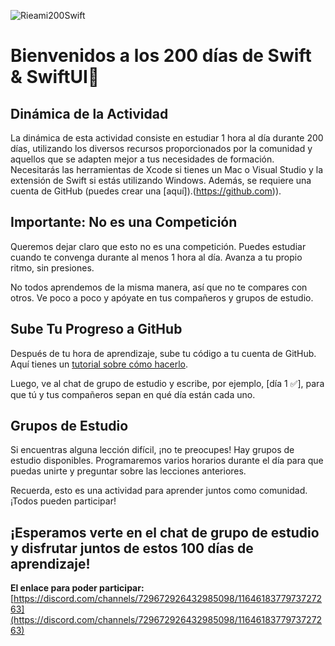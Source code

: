 ![Rieami200Swift](https://github.com/kontroldev/200-dias-de-Swift-SwiftUI/assets/75795616/76c94c42-b31c-432c-99a9-4b43f03ca276)

# Bienvenidos a los 200 días de Swift & SwiftUI👋

## Dinámica de la Actividad
La dinámica de esta actividad consiste en estudiar 1 hora al día durante 200 días, utilizando los diversos recursos proporcionados por la comunidad y aquellos que se adapten mejor a tus necesidades de formación. Necesitarás las herramientas de Xcode si tienes un Mac o Visual Studio y la extensión de Swift si estás utilizando Windows. Además, se requiere una cuenta de GitHub (puedes crear una [aquí]).(https://github.com)).

## Importante: No es una Competición

Queremos dejar claro que esto no es una competición. Puedes estudiar cuando te convenga durante al menos 1 hora al día. Avanza a tu propio ritmo, sin presiones.

No todos aprendemos de la misma manera, así que no te compares con otros. Ve poco a poco y apóyate en tus compañeros y grupos de estudio.

## Sube Tu Progreso a GitHub

Después de tu hora de aprendizaje, sube tu código a tu cuenta de GitHub. Aquí tienes un [tutorial sobre cómo hacerlo](https://www.youtube.com/watch?v=3GymExBkKjE&t=11240s).

Luego, ve al chat de grupo de estudio y escribe, por ejemplo, [día 1 ✅], para que tú y tus compañeros sepan en qué día están cada uno.

## Grupos de Estudio

Si encuentras alguna lección difícil, ¡no te preocupes! Hay grupos de estudio disponibles. Programaremos varios horarios durante el día para que puedas unirte y preguntar sobre las lecciones anteriores.

Recuerda, esto es una actividad para aprender juntos como comunidad. ¡Todos pueden participar!

## ¡Esperamos verte en el chat de grupo de estudio y disfrutar juntos de estos 100 días de aprendizaje!

**El enlace para poder participar:** [https://discord.com/channels/729672926432985098/1164618377973727263](https://discord.com/channels/729672926432985098/1164618377973727263)
